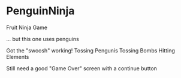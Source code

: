 # PenguinNinja
Fruit Ninja Game

... but this one uses penguins

Got the "swoosh" working!
Tossing Pengunis
Tossing Bombs
Hitting Elements

Still need a good "Game Over" screen with a continue button